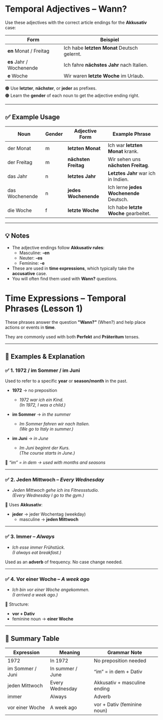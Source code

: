 # Temporal Adjectives – Wann? 

Use these adjectives with the correct article endings for the **Akkusativ** case:

| Form                      | Beispiel                   |
|---------------------------|----------------------------|
| **en** Monat / Freitag    | Ich habe **letzten Monat** Deutsch gelernt.  
| **es** Jahr / Wochenende  | Ich fahre **nächstes Jahr** nach Italien.  
| **e** Woche               | Wir waren **letzte Woche** im Urlaub.  

🟠 Use **letzter**, **nächster**, or **jeder** as prefixes.  
🟠 Learn the **gender** of each noun to get the adjective ending right.

---

## ✅ Example Usage

| Noun            | Gender | Adjective Form     | Example Phrase                        |
|------------------|--------|--------------------|----------------------------------------|
| der Monat        | m      | **letzten Monat**  | Ich war **letzten Monat** krank.  
| der Freitag      | m      | **nächsten Freitag** | Wir sehen uns **nächsten Freitag**.  
| das Jahr         | n      | **letztes Jahr**   | **Letztes Jahr** war ich in Indien.  
| das Wochenende   | n      | **jedes Wochenende** | Ich lerne **jedes Wochenende** Deutsch.  
| die Woche        | f      | **letzte Woche**   | Ich habe **letzte Woche** gearbeitet.  

---

## 💡 Notes

- The adjective endings follow **Akkusativ rules**:
  - Masculine: **-en**
  - Neuter: **-es**
  - Feminine: **-e**
- These are used in **time expressions**, which typically take the **accusative** case.
- You will often find them used with **Wann?** questions.

# Time Expressions – Temporal Phrases (Lesson 1)

These phrases answer the question **"Wann?"** (When?) and help place actions or events in **time**.

They are commonly used with both **Perfekt** and **Präteritum** tenses.

---

## 📅 Examples & Explanation

### ✅ 1. **1972 / im Sommer / im Juni**
Used to refer to a specific **year** or **season/month** in the past.

- **1972** → no preposition
  - *1972 war ich ein Kind.*  
  *(In 1972, I was a child.)*

- **im Sommer** → *in the summer*
  - *Im Sommer fahren wir nach Italien.*  
  *(We go to Italy in summer.)*

- **im Juni** → *in June*
  - *Im Juni beginnt der Kurs.*  
  *(The course starts in June.)*

📌 *“im” = in dem → used with months and seasons*

---

### ✅ 2. **Jeden Mittwoch** – *Every Wednesday*
- *Jeden Mittwoch gehe ich ins Fitnessstudio.*  
  *(Every Wednesday I go to the gym.)*

📌 Uses **Akkusativ**:
- **jeder** → jeder Wochentag (weekday)
  - masculine → **jeden Mittwoch**

---

### ✅ 3. **Immer** – *Always*
- *Ich esse immer Frühstück.*  
  *(I always eat breakfast.)*

Used as an **adverb** of frequency. No case change needed.

---

### ✅ 4. **Vor einer Woche** – *A week ago*
- *Ich bin vor einer Woche angekommen.*  
  *(I arrived a week ago.)*

📌 Structure:
- **vor + Dativ**  
- feminine noun → **einer Woche**

---

## 🔁 Summary Table

| Expression          | Meaning             | Grammar Note                   |
|---------------------|----------------------|--------------------------------|
| 1972                | In 1972              | No preposition needed          |
| im Sommer / Juni    | In summer / June     | “im” = in dem + Dativ          |
| jeden Mittwoch      | Every Wednesday      | Akkusativ + masculine ending   |
| immer               | Always               | Adverb                         |
| vor einer Woche     | A week ago           | vor + Dativ (feminine noun)    |

